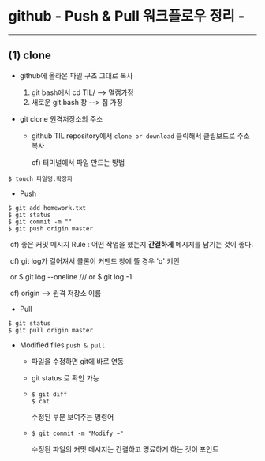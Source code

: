 # github - **Push & Pull 워크플로우 정리** -

---

## (1) clone 

- github에 올라온 파일 구조 그대로 복사
  1. git bash에서 cd TIL/ --> 멀캠가정
  2. 새로운 git bash 창  --> 집 가정

- git clone 원격저장소의 주소

  - github TIL repository에서 `clone or download` 클릭해서 클립보드로 주소 복사

    cf) 터미널에서 파일 만드는 방법 

```
$ touch 파일명.확장자
```

- Push

```
$ git add homework.txt
$ git status
$ git commit -m ""
$ git push origin master
```

​		cf) 좋은 커밋 메시지 Rule : 어떤 작업을 했는지 **간결하게** 메시지를 남기는 것이 좋다.

​		cf) git log가 길어져서 콜론이 커맨드 창에 뜰 경우 'q' 키인

​				or     $ git log --oneline  ///    or     $ git log -1

​		cf) origin --> 원격 저장소 이름

- Pull

```
$ git status
$ git pull origin master
```

- Modified files `push & pull`
  - 파일을 수정하면 git에 바로 연동

  - git status 로 확인 가능

  - ```
    $ git diff
    $ cat
    ```

    수정된 부분 보여주는 명령어

  - ```
    $ git commit -m "Modify ~"
    ```

    수정된 파일의 커밋 메시지는 간결하고 명료하게 하는 것이 포인트